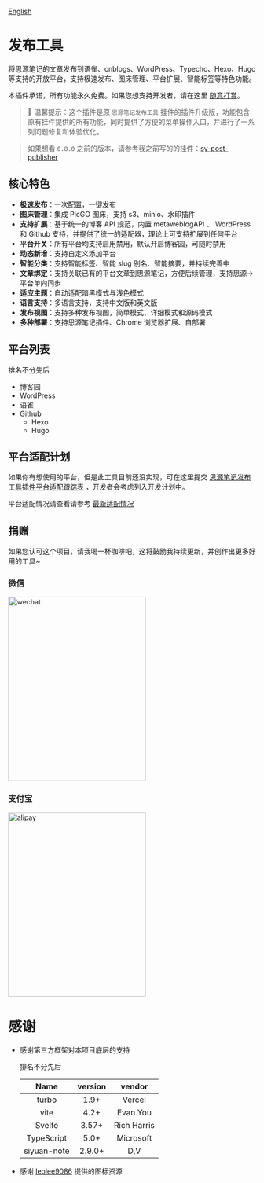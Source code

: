 [English](README.md)

# 发布工具

将思源笔记的文章发布到语雀、cnblogs、WordPress、Typecho、Hexo、Hugo 等支持的开放平台，支持极速发布、图床管理、平台扩展、智能标签等特色功能。

本插件承诺，所有功能永久免费。如果您想支持开发者，请在这里 [随意打赏](https://github.com/terwer/siyuan-plugin-publisher/blob/main/README_zh_CN.md#捐赠)。

> 🌹 温馨提示：这个插件是原 `思源笔记发布工具` 挂件的插件升级版，功能包含原有挂件提供的所有功能，同时提供了方便的菜单操作入口，并进行了一系列问题修复和体验优化。

> 如果想看 `0.8.0`
> 之前的版本，请参考我之前写的的挂件：[sy-post-publisher](https://github.com/terwer/src-sy-post-publisher)

## 核心特色

- **极速发布**：一次配置，一键发布
- **图床管理**：集成 PicGO 图床，支持 s3、minio、水印插件
- **支持扩展**：基于统一的博客 API 规范，内置 metaweblogAPI 、 WordPress 和 Github 支持，并提供了统一的适配器，理论上可支持扩展到任何平台
- **平台开关**：所有平台均支持启用禁用，默认开启博客园，可随时禁用
- **动态新增**：支持自定义添加平台
- **智能分类**：支持智能标签、智能 slug 别名、智能摘要，并持续完善中
- **文章绑定**：支持关联已有的平台文章到思源笔记，方便后续管理，支持思源-> 平台单向同步
- **适应主题**：自动适配暗黑模式与浅色模式
- **语言支持**：多语言支持，支持中文版和英文版
- **发布视图**：支持多种发布视图，简单模式、详细模式和源码模式
- **多种部署**：支持思源笔记插件、Chrome 浏览器扩展、自部署

## 平台列表

排名不分先后

- 博客园
- WordPress
- 语雀
- Github
    - Hexo
    - Hugo

## 平台适配计划

如果你有想使用的平台，但是此工具目前还没实现，可在这里提交 [思源笔记发布工具插件平台适配跟踪表](https://terwergreen.feishu.cn/share/base/form/shrcnGRdThUiqnhBg15xgclMM0c)
，开发者会考虑列入开发计划中。

平台适配情况请查看请参考 [最新适配情况](https://terwergreen.feishu.cn/share/base/view/shrcnWT2IGIz1r94z9qvqUghDzd)

## 捐赠

如果您认可这个项目，请我喝一杯咖啡吧，这将鼓励我持续更新，并创作出更多好用的工具~

### 微信

<div>
<img src="https://static-rs-terwer.oss-cn-beijing.aliyuncs.com/donate/wechat.jpg" alt="wechat" style="width:280px;height:375px;" />
</div>

### 支付宝

<div>
<img src="https://static-rs-terwer.oss-cn-beijing.aliyuncs.com/donate/alipay.jpg" alt="alipay" style="width:280px;height:375px;" />
</div>

# 感谢

* 感谢第三方框架对本项目底层的支持

  排名不分先后

  |Name|version|vendor|
  | :---------: | :-----: | :---------: |
  |turbo|1.9+|Vercel|
  |vite|4.2+|Evan You|
  |Svelte|3.57+|Rich Harris|
  |TypeScript|5.0+|Microsoft|
  |siyuan-note|2.9.0+|D,V|

* 感谢 [leolee9086](https://github.com/leolee9086) 提供的图标资源
